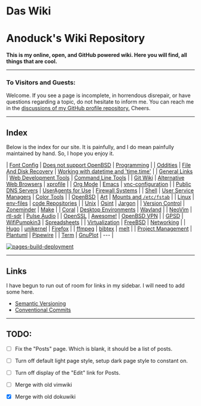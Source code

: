 # Das Wiki

# Anoduck's Wiki Repository

__This is my online, open, and GitHub powered wiki. Here you will find, all things that are cool.__

-----

### To Visitors and Guests:

Welcome. If you see a page is incomplete, in horrendous disrepair, or have questions regarding a topic, do not hesitate to inform me. You
can reach me in the [discussions of my GitHub profile repository.](https://github.com/anoduck) Cheers.

-----

## Index

Below is the index for our site. It is painfully, and I do mean painfully maintained by hand. So, I hope you enjoy it.

| [Font Config](font_config)       | [Does not support OpenBSD](unsupported_for_OpenBSD) | [Programming](programming)                                 |
| [Oddities](oddities)             | [File And Disk Recovery](file_disk-recovery)        | [Working with datetime and 'time.time'](datetime_timetime) |
| [General Links](links)           | [Web Development Tools](web_dev_tools)              | [Command Line Tools](command_line_tools)                   |
| [Git Wiki](git-wiki-skeleton)    | [Alternative Web Browsers](web_browsers)            | [xprofile](xprofile)                                       |
| [Org Mode](orgmode)              | [Emacs](emacs)                                      | [vnc-configuration](vnc)                                   |
| [Public DNS Servers](dns)        | [UserAgents for Use](useragent)                     | [Firewall Systems](firewall)                               |
| [Shell](shell)                   | [User Service Managers](service_managers)           | [Color Tools](color_tools)                                 |
| [OpenBSD](openbsd)               | [Art](art)                                          | [Mounts and `/etc/fstab`](mount_fstab)                     |
| [Linux](linux)                   | [env-files](env-files)                              | [code Repositories](repos)                                 |
| [Unix](unix)                     | [Osint](osint)                                      | [Jargon](jargon)                                           |
| [Version Control](versioning)    | [Zoneminder](zoneminder)                            | [Make](make)                                               |
| [Coral](google-coral)            | [Desktop Environments](Desktops)                    | [Wayland](wayland)                                         |
| [NeoVim](nvim)                   | [rtl-sdr](rtl-sdr)                                  | [Pulse Audio](pulse)                                       |
| [OpenSSL](openssl)               | [Awesome!](awesome)                                 | [OpenBSD VPN](open-openvpn)                                |
| [GPSD](gpsd)                     | [WifiPumpkin3](wp3)                                 | [Spreadsheets](spreadsheet)                                |
| [Virtualization](virtualization) | [FreeBSD](freebsd)                                  | [Networking](networking)                                   |
| [Hugo](hugo)                     | [unikernel](unikernel)                              | [Firefox](firefox)                                         |
| [ffmpeg](ffmpeg)                 | [bibtex](bibtex)                                    | [melt](melt)                                               |
| [Project Management](projman)    | [Plantuml](plantuml)                                | [Pipewire](pipewire)                                       |
| [Term](shell)                    | [GnuPlot](gnuplot)                                  | ---                                                        |

[![pages-build-deployment](https://github.com/anoduck/wiki/actions/workflows/pages/pages-build-deployment/badge.svg)](https://github.com/anoduck/wiki/actions/workflows/pages/pages-build-deployment)

-----

## Links

I have begun to run out of room for links in my sidebar. I will need to add some here.

- [Semantic Versioning](https://semver.org)
- [Conventional Commits](https://www.conventionalcommits.org/)

-----

## TODO:

- [ ] Fix the "Posts" page. Which is blank, it should be a list of posts.
- [ ] Turn off default light page style, setup dark page style to constant on.
- [ ] Turn off display of the "Edit" link for Posts.
- [ ] Merge with old vimwiki
- [x] Merge with old dokuwiki

